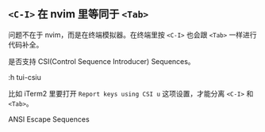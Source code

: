 ## `<C-I>` 在 nvim 里等同于 `<Tab>`

问题不在于 nvim，而是在终端模拟器。在终端里按 `<C-I>` 也会跟 `<Tab>` 一样进行代码补全。

是否支持 CSI(Control Sequence Introducer) Sequences。

:h tui-csiu


比如 iTerm2 里要打开 `Report keys using CSI u` 这项设置，才能分离 `<C-I>` 和 `<Tab>`。

ANSI Escape Sequences
